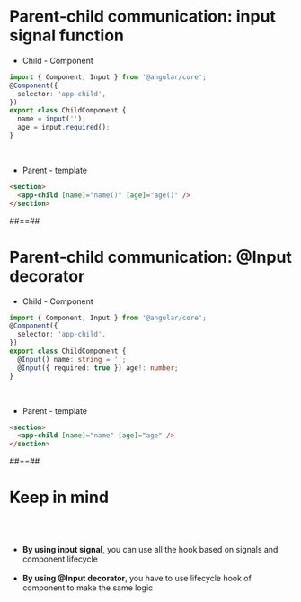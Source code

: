 <!-- .slide: class="with-code inconsolata" -->

# Parent-child communication: input signal function

- Child - Component <br/>

```typescript
import { Component, Input } from '@angular/core';
@Component({
  selector: 'app-child',
})
export class ChildComponent {
  name = input('');
  age = input.required();
}
```

<!-- .element: class="big-code" -->
<br/>

- Parent - template <br/>

```html
<section>
  <app-child [name]="name()" [age]="age()" />
</section>
```

<!-- .element: class="medium-code" -->

##==##

<!-- .slide: class="with-code inconsolata" -->

# Parent-child communication: @Input decorator

- Child - Component <br/>

```typescript
import { Component, Input } from '@angular/core';
@Component({
  selector: 'app-child',
})
export class ChildComponent {
  @Input() name: string = '';
  @Input({ required: true }) age!: number;
}
```

<!-- .element: class="big-code" -->
<br/>

- Parent - template <br/>

```html
<section>
  <app-child [name]="name" [age]="age" />
</section>
```

<!-- .element: class="medium-code" -->

##==##

# Keep in mind

<br/><br/>

- **By using input signal**, you can use all the hook based on signals and component lifecycle <br/><br/>
- **By using @Input decorator**, you have to use lifecycle hook of component to make the same logic <br/><br/>
